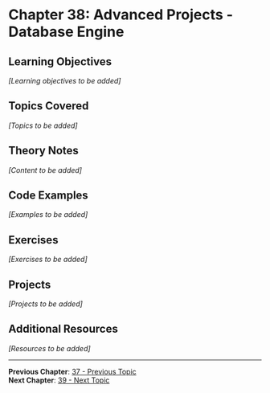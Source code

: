 # Chapter 38: Advanced Projects - Database Engine

## Learning Objectives
*[Learning objectives to be added]*

## Topics Covered
*[Topics to be added]*

## Theory Notes
*[Content to be added]*

## Code Examples
*[Examples to be added]*

## Exercises
*[Exercises to be added]*

## Projects
*[Projects to be added]*

## Additional Resources
*[Resources to be added]*

---
**Previous Chapter**: [37 - Previous Topic](37-*.md)  
**Next Chapter**: [39 - Next Topic](39-*.md)
